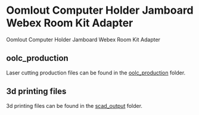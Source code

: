 # Oomlout Computer Holder Jamboard Webex Room Kit Adapter


Oomlout Computer Holder Jamboard Webex Room Kit Adapter  
  





















## oolc_production
Laser cutting production files can be found in the [oolc_production](oolc_production) folder.

## 3d printing files
3d printing files can be found in the [scad_output](scad_output) folder.

